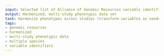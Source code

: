 ```yaml
---
input: Selected list of Alliance of Genomic Resources variable identifiers for multiple species
output: Harmonized, multi-study phenotypic data set
task: Harmonize phenotypes across studies (transform variables as needed)
tags:
- genomic resources
- harmonized
- multi-study phenotypic data
- multiple species
- variable identifiers
---
```

